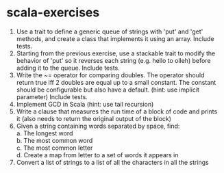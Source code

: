 # scala-exercises
1. Use a trait to define a generic queue of strings with 'put' and 'get' methods, and create a class that implements it using an array. Include tests.
2. Starting from the previous exercise, use a stackable trait to modify the behavior of 'put' so it reverses each string (e.g. hello to olleh) before adding it to the queue. Include tests.
3. Write the ~= operator for comparing doubles. The operator should return true iff 2 doubles are equal up to a small constant. The constant should be configurable but also have a default. (hint: use implicit parameter) Include tests.
4. Implement GCD in Scala (hint: use tail recursion)
5. Write a clause that measures the run time of a block of code and prints it (also needs to return the original output of the block)
6. Given a string containing words separated by space, find:
  <br>a. The longest word
  <br>b. The most common word
  <br>c. The most common letter
  <br>d. Create a map from letter to a set of words it appears in
7. Convert a list of strings to a list of all the characters in all the strings
